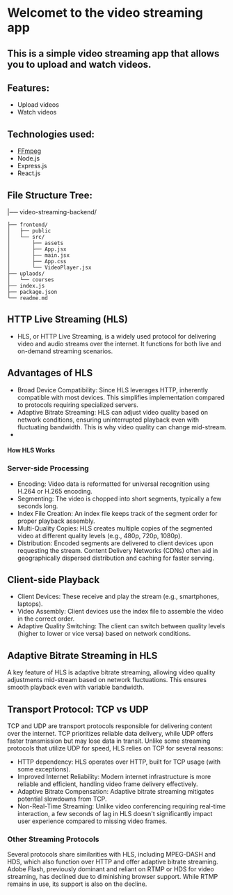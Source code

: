 # Welcomet to the video streaming app

## This is a simple video streaming app that allows you to upload and watch videos.

## Features:
- Upload videos
- Watch videos

## Technologies used:
- [FFmpeg](https://ffmpeg.org/download.html)
- Node.js
- Express.js
- React.js


## File Structure Tree:



|── video-streaming-backend/

    ├── frontend/
    │   ├── public
    │   └── src/
    │       ├── assets
    │       ├── App.jsx
    │       ├── main.jsx
    │       ├── App.css
    │       └── VideoPlayer.jsx
    ├── uplaods/
    │   └── courses
    ├── index.js
    ├── package.json
    └── readme.md

## HTTP Live Streaming (HLS)
 - HLS, or HTTP Live Streaming, is a widely used protocol for delivering video and audio streams over the internet. It functions for both live and on-demand streaming scenarios.

## Advantages of HLS
 - Broad Device Compatibility: Since HLS leverages HTTP, inherently compatible with most devices. This simplifies implementation compared to protocols requiring specialized servers.
 - Adaptive Bitrate Streaming: HLS can adjust video quality based on network conditions, ensuring uninterrupted playback even with fluctuating bandwidth. This is why video quality can change mid-stream.
 - 
#### How HLS Works

### Server-side Processing

- Encoding: Video data is reformatted for universal recognition using H.264 or H.265 encoding.
- Segmenting: The video is chopped into short segments, typically a few seconds long.
- Index File Creation: An index file keeps track of the segment order for proper playback assembly.
- Multi-Quality Copies: HLS creates multiple copies of the segmented video at different quality levels (e.g., 480p, 720p, 1080p).
- Distribution: Encoded segments are delivered to client devices upon requesting the stream. Content Delivery Networks (CDNs) often aid in geographically dispersed distribution and caching for faster serving.

  
## Client-side Playback

- Client Devices: These receive and play the stream (e.g., smartphones, laptops).
- Video Assembly: Client devices use the index file to assemble the video in the correct order.
- Adaptive Quality Switching: The client can switch between quality levels (higher to lower or vice versa) based on network conditions.


## Adaptive Bitrate Streaming in HLS

A key feature of HLS is adaptive bitrate streaming, allowing video quality adjustments mid-stream based on network fluctuations. This ensures smooth playback even with variable bandwidth.

## Transport Protocol: TCP vs UDP

TCP and UDP are transport protocols responsible for delivering content over the internet. TCP prioritizes reliable data delivery, while UDP offers faster transmission but may lose data in transit. Unlike some streaming protocols that utilize UDP for speed, HLS relies on TCP for several reasons:

 - HTTP dependency: HLS operates over HTTP, built for TCP usage (with some exceptions).
 - Improved Internet Reliability: Modern internet infrastructure is more reliable and efficient, handling video frame delivery effectively.
 - Adaptive Bitrate Compensation: Adaptive bitrate streaming mitigates potential slowdowns from TCP.
 - Non-Real-Time Streaming: Unlike video conferencing requiring real-time interaction, a few seconds of lag in HLS doesn't significantly impact user experience compared to missing video frames.
   
### Other Streaming Protocols

Several protocols share similarities with HLS, including MPEG-DASH and HDS, which also function over HTTP and offer adaptive bitrate streaming. Adobe Flash, previously dominant and reliant on RTMP or HDS for video streaming, has declined due to diminishing browser support. While RTMP remains in use, its support is also on the decline.
